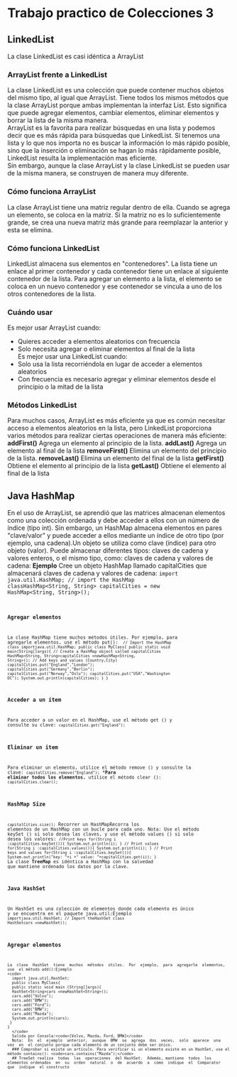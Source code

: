 # Trabajo practico de Colecciones 3
## LinkedList
La clase LinkedList es casi idéntica a ArrayList 
### ArrayList frente a LinkedList
La clase LinkedList es una colección que puede contener muchos objetos del mismo tipo, al igual que ArrayList. Tiene todos los mismos métodos que la clase ArrayList porque ambas implementan la interfaz List. Esto significa que puede agregar elementos, cambiar elementos, eliminar elementos y borrar la lista de la misma manera.</br>
ArrayList es la favorita para realizar búsquedas en una lista y podemos decir que es más rápida para búsquedas que LinkedList. Si tenemos una lista y lo que nos importa no es buscar la información lo más rápido posible, sino que la inserción o eliminación se hagan lo más rápidamente posible, LinkedList resulta la implementación mas eficiente. </br>
Sin embargo, aunque la clase ArrayList y la clase LinkedList se pueden usar de la misma manera, se construyen de manera muy diferente.
### Cómo funciona ArrayList
La clase ArrayList tiene una matriz regular dentro de ella. Cuando se agrega un elemento, se coloca en la matriz. Si la  matriz no es lo suficientemente grande, se crea una nueva matriz más grande para reemplazar la anterior y esta se elimina. 
### Cómo funciona LinkedList
LinkedList almacena sus elementos en "contenedores". La lista tiene un enlace al primer contenedor y cada contenedor tiene un enlace al siguiente contenedor de la lista. Para agregar un elemento a la lista, el elemento se coloca en un nuevo contenedor y ese contenedor se vincula a uno de los otros contenedores de la lista.
### Cuándo usar
Es mejor usar ArrayList cuando:
- Quieres acceder a elementos aleatorios con frecuencia
- Solo necesita agregar o eliminar elementos al final de la lista </br>
Es mejor usar una LinkedList cuando:</br>
- Solo usa la lista recorriéndola en lugar de acceder a elementos aleatorios
- Con frecuencia es necesario agregar y eliminar elementos desde el principio o la mitad de la lista
### Métodos LinkedList
Para  muchos  casos, ArrayList es más eficiente ya que es común necesitar acceso a elementos aleatorios en la lista, pero LinkedList proporciona varios métodos para realizar ciertas operaciones de manera más eficiente:
**addFirst()** Agrega un elemento al principio de la lista.
**addLast()** Agrega un elemento al final de la lista
**removeFirst()** Elimina un elemento del principio de la lista.
**removeLast()** Elimina un elemento del final de la lista
**getFirst()** Obtiene el elemento al principio de la lista
**getLast()** Obtiene el elemento al final de la lista
## Java HashMap
En el uso de ArrayList, se aprendió que las matrices almacenan elementos como una colección ordenada y debe acceder a ellos  con un número de índice (tipo  int). Sin embargo, un HashMap almacena elementos en pares "clave/valor" y puede acceder a  ellos mediante un índice de otro tipo (por ejemplo, una cadena).Un objeto se utiliza como clave (índice) para otro objeto (valor). Puede almacenar diferentes tipos: claves de cadena y valores enteros, o el mismo tipo, como: claves de cadena y valores de cadena:
**Ejemplo** 
Cree  un objeto  HashMap  llamado  capitalCities  que  almacenará  claves  de  cadena  y  valores  de cadena:
<code>import java.util.HashMap; // import the HashMap classHashMap<String, String> capitalCities = new HashMap<String, String>(); <code/>
### Agregar elementos
La  clase  HashMap  tiene  muchos  métodos  útiles.  Por  ejemplo,  para  agregarle  elementos,  use  el método put():
<code> // Import the HashMap class
  importjava.util.HashMap;
  public class MyClass{
  public static void main(String[]args){
  // Create a HashMap object called capitalCities
  HashMap<String, String>capitalCities =newHashMap<String, String>();
// Add keys and values (Country,City)
  capitalCities.put("England","London");
  capitalCities.put("Germany","Berlin");
  capitalCities.put("Norway","Oslo");
  capitalCities.put("USA","Washington DC");
  System.out.println(capitalCities);
  }
  }</code>
### Acceder a un ítem
Para acceder a un valor en el HashMap, use el método get () y consulte su clave:
<code>capitalCities.get("England");</code>
### Eliminar un item
  Para eliminar un elemento, utilice el método remove () y consulte la clave:
<code>capitalCities.remove("England");</code>
***Para eliminar todos los elementos**, utilice el método clear ():
<code>capitalCities.clear();</code>
### HashMap Size
<code>capitalCities.size();</code>
  Recorrer un HashMapRecorra los elementos de un HashMap con un bucle para cada uno.
  Nota:  Use  el  método  keySet  ()  si  solo  desea  las  claves,  y  use  el  método  values  ()  si  solo  desea  los valores:
  <code>//Print keys
    for(String i :capitalCities.keySet()){
    System.out.println(i);
    }
    // Print values
    for(String i :capitalCities.values()){
    System.out.println(i);
    }
    // Print keys and values
    for(String i :capitalCities.keySet()){
      System.out.println("key: "+i +" value: "+capitalCities.get(i));
    }</code>
    La clase **TreeMap** es idéntica a HashMap con la salvedad que mantiene ordenado los datos por la clave.
  ### Java HashSet 
  Un  HashSet  es  una  colección  de  elementos  donde  cada  elemento  es  único  y  se  encuentra  en  el paquete java.util:Ejemplo
  <code>importjava.util.HashSet;
    // Import theHashSet class
    HashSet<String>cars =newHashSet<String>();
    </code>
   ### Agregar elementos
    La  clase  HashSet  tiene  muchos  métodos  útiles.  Por  ejemplo,  para  agregarle  elementos,  use  el método add():Ejemplo
    <code>
      import java.util.HashSet;
      public class MyClass{
      public static void main (String[]args){
      HashSet<String>cars =newHashSet<String>();
      cars.add("Volvo");
      cars.add("BMW");
      cars.add("Ford");
      cars.add("BMW");
      cars.add("Mazda");
      System.out.println(cars);
     }
    }
      </code>
      Salida por Consola:<code>[Volvo, Mazda, Ford, BMW]</code>
      Nota:  En  el  ejemplo  anterior,  aunque  BMW  se  agrega  dos  veces,  solo  aparece  una  vez  en  el conjunto porque cada elemento de un conjunto debe ser único.
      ### Comprobar si existe un artículo. Para verificar si un elemento existe en un HashSet, use el método contains(): <code>cars.contains("Mazda");</code>
      ## TreeSet realiza  todas  las  operaciones  del HashSet.  Además, mantiene  todos  los  elementos ordenados  en  su  orden  natural  o  de  acuerdo  a  como  indique  el  Comparator  que  indique  el constructo
